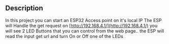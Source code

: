 ## Description
In this project you can start an ESP32 Access point on it's local IP
The ESP will Handle the get request on [http://192.168.4.1/](http://192.168.4.1/)
you will see 2 LED Buttons that you can control from the web page.. 
the ESP will read the input get url and turn On or Off one of the LEDs
